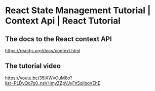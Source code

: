# React State Management Tutorial | Context Api | React Tutorial

## The docs to the React context API
https://reactjs.org/docs/context.html

## The tutorial video
https://youtu.be/35lXWvCuM8o?list=PLDyQo7g0_nsVHmyZZpVJyFn5ojlboVEhE